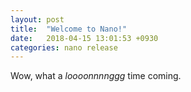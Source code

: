 ```yaml
---
layout: post
title:  "Welcome to Nano!"
date:   2018-04-15 13:01:53 +0930
categories: nano release
---
```


Wow, what a *loooonnnnggg* time coming. 